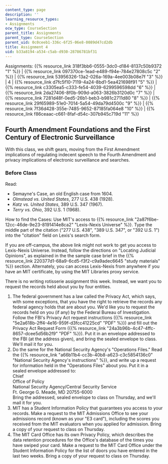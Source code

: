 ```yaml
---
content_type: page
description: ''
learning_resource_types:
- Assignments
ocw_type: CourseSection
parent_title: Assignments
parent_type: CourseSection
parent_uid: 0c0ceeb1-336c-6f25-06e8-0089d47cd2db
title: Assignment 4
uid: b33a8194-a534-c5ab-d930-28786781bf31
---
```


Assignments: {{% resource_link 318f3bb6-0555-3dc0-d184-8137c50b9372 "1" %}} | {{% resource_link 097370ce-1ead-e489-f94e-784e27808c5c "2" %}} | {{% resource_link 53956326-13a2-026a-169a-4ee003b08e7f "3" %}} | 4 | {{% resource_link d7fc5f10-7119-4a24-8bd1-5ea421698f91 "5" %}} | {{% resource_link c3305ea5-c333-fe54-4039-6299596598dd "6" %}} | {{% resource_link 2da27406-8f0b-909d-a063-3826b3120d0c "7" %}} | {{% resource_link 7281d48f-0ed5-26b1-beb3-b981c2711d80 "8" %}} | {{% resource_link 29f65989-51e0-7014-5a54-49da79d4500c "9" %}} | {{% resource_link 7f36d428-355e-7485-9652-87185fa064e8 "10" %}} | {{% resource_link f86ceaac-c661-8faf-d54c-307b945c719d "11" %}}

Fourth Amendment Foundations and the First Century of Electronic Surveillance
-----------------------------------------------------------------------------

With this class, we shift gears, moving from the First Amendment implications of regulating indecent speech to the Fourth Amendment and privacy implications of electronic surveillance and searches.

### Before Class

Read:

*   Semayne's Case, an old English case from 1604.
*   _Olmstead vs. United States_, 277 U.S. 438 (1928).
*   _Katz vs. United States_, 389 U.S. 347 (1967).
*   _Terry vs. Ohio_, 392 U.S. 1 (1968).

How to find the Cases: Use MIT's access to {{% resource_link "2a87f6be-12cc-46de-9e23-8191414e8ca2" "Lexis-Nexis Universe" %}}. Type the middle part of the citation ("277 U.S. 438", "389 U.S. 347", or "392 U.S. 1") into the "citation" field on Lexis's search form.

If you are off-campus, the above link might not work to get you access to Lexis-Nexis Universe. Instead, follow the directions on "Locating Judicial Opinions", as explained in the the sample case brief in the {{% resource_link 220377d1-68a9-6cd5-f3f2-c9a9adec6645 "study materials" %}} section. Alternately, you can access Lexis-Nexis from anywhere if you have an MIT certificate, by using the MIT Libraries proxy service.

There is no writing rotisserie assignment this week. Instead, we want you to request the records held about you by four entities.

1.  The federal government has a law called the Privacy Act, which says, with some exceptions, that you have the right to retrieve the records any federal agency holds that are about you. We'd like you to request the records held on you (if any) by the Federal Bureau of Investigation. Follow the FBI's Privacy Act request instructions ({{% resource_link "5e2a618b-2ff4-4e16-959f-d3fcc41225cd" "PDF" %}}) and fill out the Privacy Act Request Form ({{% resource_link "24a3b96b-4c47-4ffc-8657-dcee5d56b2f9" "PDF" %}}). Put it in an envelope addressed to the FBI (at the address given), and bring the sealed envelope to class. We'll mail it for you.
2.  Do the same for the National Security Agency's "Operations Files." Read the {{% resource_link "a66b11b4-cc3b-40b8-a623-c3c5854136c0" "National Security Agency's instructions" %}}, and write up a request for information held in the "Operations Files" about you. Put it in a sealed envelope addressed to:  
    Chief  
    Office of Policy  
    National Security Agency/Central Security Service  
    Ft. George G. Meade, MD 20755-6000  
    Bring the addressed, sealed envelope to class on Thursday, and we'll mail it for you.
3.  MIT has a Student Information Policy that guarantees you access to your records. Make a request to the MIT Admissions Office to see your admissions record (known as your "E3 card"), including the scores you received from the MIT evaluators when you applied for admission. Bring a copy of your request to class on Thursday.
4.  The MIT Card Office has its own Privacy Policy, which describes the data retention procedures for the Office's database of the times you have swiped your card. Make a request to the MIT Card Office under the Student Information Policy for the list of doors you have entered in the last two weeks. Bring a copy of your request to class on Thursday.